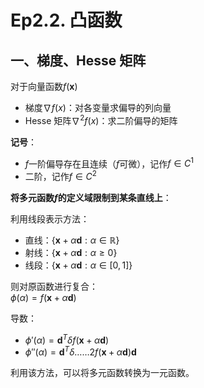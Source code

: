 # Ep2.2. 凸函数

## 一、梯度、Hesse 矩阵

对于向量函数$f(\boldsymbol{x})$

* 梯度$\nabla f(x)$：对各变量求偏导的列向量
* Hesse 矩阵$\nabla^2 f(x)$：求二阶偏导的矩阵

**记号**：

* $f$一阶偏导存在且连续（$f$可微），记作$f\in C^1$
* 二阶，记作$f\in C^2$

**将多元函数$f$的定义域限制到某条直线上**：

利用线段表示方法：

* 直线：$\{\boldsymbol{x}+\alpha\boldsymbol{d}: \alpha\in \mathbb{R}\}$
* 射线：$\{\boldsymbol{x}+\alpha\boldsymbol{d}: \alpha\ge0\}$
* 线段：$\{\boldsymbol{x}+\alpha\boldsymbol{d}: \alpha\in [0,1]\}$

则对原函数进行复合：  
$\phi(\alpha)=f(\boldsymbol{x}+\alpha \boldsymbol{d})$

导数：

* $\phi'(\alpha)=\boldsymbol{d}^T \delta f(\boldsymbol{x}+\alpha\boldsymbol{d})$
* $\phi''(\alpha)=\boldsymbol{d}^T \delta……2 f(\boldsymbol{x}+\alpha\boldsymbol{d})\boldsymbol{d}$

利用该方法，可以将多元函数转换为一元函数。
